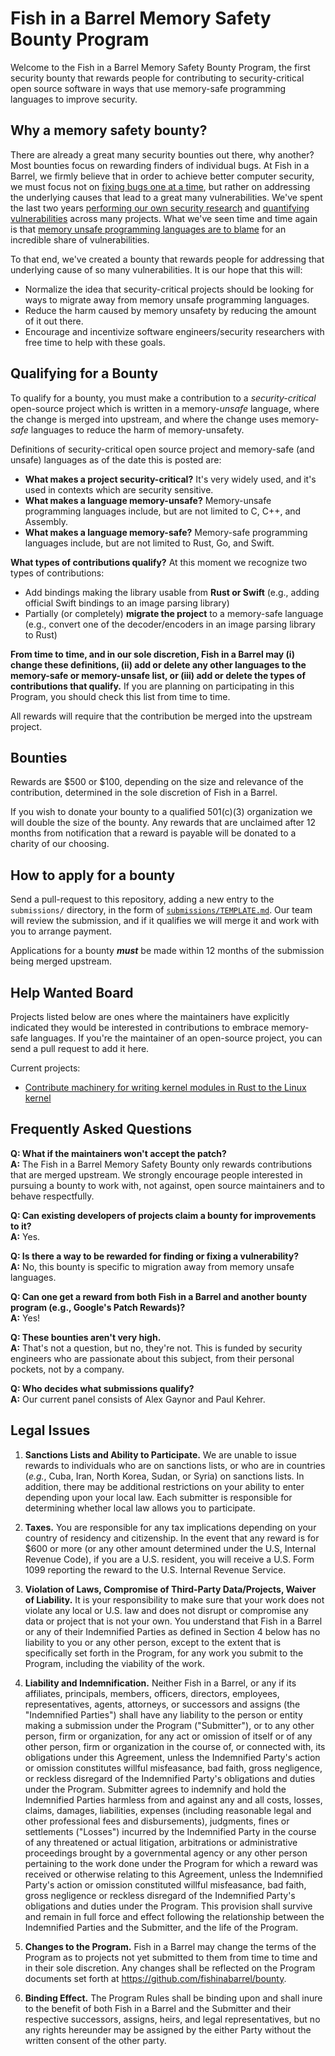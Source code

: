 # Fish in a Barrel Memory Safety Bounty Program

Welcome to the Fish in a Barrel Memory Safety Bounty Program, the first
security bounty that rewards people for contributing to security-critical open
source software in ways that use memory-safe programming languages to improve
security.

## Why a memory safety bounty?

There are already a great many security bounties out there, why another? Most
bounties focus on rewarding finders of individual bugs. At Fish in a Barrel, we
firmly believe that in order to achieve better computer security, we must focus
not on
[fixing bugs one at a time](https://www.youtube.com/watch?v=py2qmGbyhlw#t=23m36s),
but rather on addressing the underlying causes that lead to a great many
vulnerabilities. We've spent the last two years
[performing our own security research](https://bugs.chromium.org/p/oss-fuzz/issues/list?can=1&q=-Type%3DBuild-Failure+status%3AVerified+label%3AProj-imagemagick%2CProj-graphicsmagick%2CProj-gnutls%2CProj-libjpeg-turbo%2CProj-libssh%2CProj-libyaml%2CProj-mupdf%2CProj-systemd%2CProj-libgd%2CProj-libexif%2CProj-vorbis%2CProj-msgpack-c%2CProj-json-c%2CProj-libsodium%2CProj-poppler%2CProj-libgit2%2CProj-libtiff%2CProj-libcbor%2CProj-mercurial%2CProj-avahi&sort=-modified&colspec=ID+Type+Component+Status+Library+Reported+Owner+Summary+Modified&x=type&y=proj&mode=grid&cells=counts)
and [quantifying vulnerabilities](https://twitter.com/LazyFishBarrel) across
many projects. What we've seen time and time again is that [memory unsafe
programming languages are to blame](https://alexgaynor.net/2020/may/27/science-on-memory-unsafety-and-security/)
for an incredible share of vulnerabilities.

To that end, we've created a bounty that rewards people for addressing that
underlying cause of so many vulnerabilities. It is our hope that this will:

- Normalize the idea that security-critical projects should be looking for ways
  to migrate away from memory unsafe programming languages.
- Reduce the harm caused by memory unsafety by reducing the amount of it out
  there.
- Encourage and incentivize software engineers/security researchers with free
  time to help with these goals.

## Qualifying for a Bounty

To qualify for a bounty, you must make a contribution to a _security-critical_
open-source project which is written in a memory-_unsafe_ language, where the
change is merged into upstream, and where the change uses memory-_safe_
languages to reduce the harm of memory-unsafety.

Definitions of security-critical open source project and memory-safe (and
unsafe) languages as of the date this is posted are:

- **What makes a project security-critical?** It's very widely used, and it's
  used in contexts which are security sensitive.
- **What makes a language memory-unsafe?** Memory-unsafe programming
  languages include, but are not limited to C, C++, and Assembly.  
- **What makes a language memory-safe?** Memory-safe programming languages
  include, but are not limited to Rust, Go, and Swift.


**What types of contributions qualify?** At this moment we recognize two types of contributions:

- Add bindings making the library usable from **Rust or Swift** (e.g., adding
  official Swift bindings to an image parsing library)
- Partially (or completely) **migrate the project** to a memory-safe language
  (e.g., convert one of the decoder/encoders in an image parsing library to
  Rust)

**From time to time, and in our sole discretion, Fish in a Barrel may (i)
change these definitions, (ii) add or delete any other languages to the
memory-safe or memory-unsafe list, or (iii) add or delete the types of
contributions that qualify.** If you are planning on participating in this
Program, you should check this list from time to time.

All rewards will require that the contribution be merged into the upstream
project.

## Bounties

Rewards are $500 or $100, depending on the size and relevance of the
contribution, determined in the sole discretion of Fish in a Barrel. 

If you wish to donate your bounty to a qualified 501(c)(3) organization we will double the
size of the bounty. Any rewards that are unclaimed after 12 months from
notification that a reward is payable will be donated to a charity of our
choosing.

## How to apply for a bounty

Send a pull-request to this repository, adding a new entry to the
`submissions/` directory, in the form of
[`submissions/TEMPLATE.md`](submissions/TEMPLATE.md). Our team will review the
submission, and if it qualifies we will merge it and work with you to arrange
payment.

Applications for a bounty **_must_** be made within 12 months of the submission
being merged upstream.

## Help Wanted Board

Projects listed below are ones where the maintainers have explicitly indicated
they would be interested in contributions to embrace memory-safe languages. If
you're the maintainer of an open-source project, you can send a pull request to
add it here.

Current projects:

- [Contribute machinery for writing kernel modules in Rust to the Linux kernel](https://lkml.org/lkml/2020/7/9/952)

## Frequently Asked Questions

**Q: What if the maintainers won't accept the patch?**  
**A:** The Fish in a Barrel Memory Safety Bounty only rewards contributions
that are merged upstream. We strongly encourage people interested in pursuing a
bounty to work with, not against, open source maintainers and to behave
respectfully.

**Q: Can existing developers of projects claim a bounty for improvements to
it?**  
**A:** Yes.

**Q: Is there a way to be rewarded for finding or fixing a vulnerability?**  
**A:** No, this bounty is specific to migration away from memory unsafe
languages.

**Q: Can one get a reward from both Fish in a Barrel and another bounty program
(e.g., Google's Patch Rewards)?**  
**A:** Yes!

**Q: These bounties aren't very high.**  
**A:** That's not a question, but no, they're not. This is funded by security
engineers who are passionate about this subject, from their personal pockets,
not by a company.

**Q: Who decides what submissions qualify?**  
**A:** Our current panel consists of Alex Gaynor and Paul Kehrer.

## Legal Issues

1. **Sanctions Lists and Ability to Participate.** We are unable to issue rewards to individuals who are on sanctions lists, or who are in countries (_e.g._, Cuba, Iran, North Korea, Sudan, or Syria) on sanctions lists. In addition, there may be additional restrictions on your ability to enter depending upon your local law. Each submitter is responsible for determining whether local law allows you to participate.

2. **Taxes.** You are responsible for any tax implications depending on your country of residency and citizenship. In the event that any reward is for $600 or more (or any other amount determined under the U.S, Internal Revenue Code), if you are a U.S. resident, you will receive a U.S. Form 1099 reporting the reward to the U.S. Internal Revenue Service.

3. **Violation of Laws, Compromise of Third-Party Data/Projects, Waiver of Liability.** It is your responsibility to make sure that your work does not violate any local or U.S. law and does not disrupt or compromise any data or project that is not your own. You understand that Fish in a Barrel or any of their Indemnified Parties as defined in Section 4 below has no liability to you or any other person, except to the extent that is specifically set forth in the Program, for any work you submit to the Program, including the viability of the work.

4. **Liability and Indemnification.** Neither Fish in a Barrel, or any if its affiliates, principals, members, officers, directors, employees, representatives, agents, attorneys, or successors and assigns (the "Indemnified Parties") shall have any liability to the person or entity making a submission under the Program ("Submitter"), or to any other person, firm or organization, for any act or omission of itself or of any other person, firm or organization in the course of, or connected with, its obligations under this Agreement, unless the Indemnified Party's action or omission constitutes willful misfeasance, bad faith, gross negligence, or reckless disregard of the Indemnified Party's obligations and duties under the Program. Submitter agrees to indemnify and hold the Indemnified Parties harmless from and against any and all costs, losses, claims, damages, liabilities, expenses (including reasonable legal and other professional fees and disbursements), judgments, fines or settlements ("Losses") incurred by the Indemnified Party in the course of any threatened or actual litigation, arbitrations or administrative proceedings brought by a governmental agency or any other person pertaining to the work done under the Program for which a reward was received or otherwise relating to this Agreement, unless the Indemnified Party's action or omission constituted willful misfeasance, bad faith, gross negligence or reckless disregard of the Indemnified Party's obligations and duties under the Program. This provision shall survive and remain in full force and effect following the relationship between the Indemnified Parties and the Submitter, and the life of the Program.

5. **Changes to the Program.** Fish in a Barrel may change the terms of the Program as to projects not yet submitted to them from time to time and in their sole discretion. Any changes shall be reflected on the Program documents set forth at https://github.com/fishinabarrel/bounty.

6. **Binding Effect.** The Program Rules shall be binding upon and shall inure to the benefit of both Fish in a Barrel and the Submitter and their respective successors, assigns, heirs, and legal representatives, but no any rights hereunder may be assigned by the either Party without the written consent of the other party.
